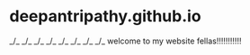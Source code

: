 deepantripathy.github.io
========================
_/\_ _/\_ _/\_ _/\_ _/\_ _/\_ _/\_ _/\_
welcome to my website fellas!!!!!!!!!!!